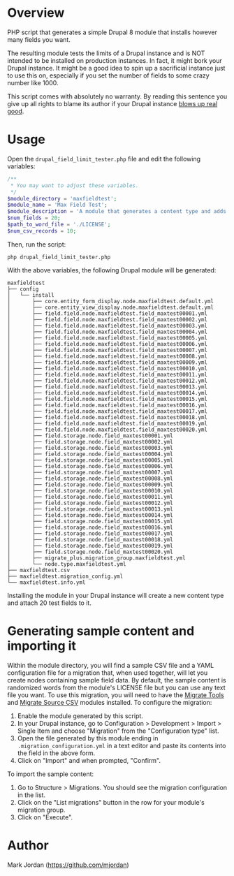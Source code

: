 # Overview

PHP script that generates a simple Drupal 8 module that installs however many fields you want.

The resulting module tests the limits of a Drupal instance and is NOT intended to be installed on production instances. In fact, it might bork your Drupal instance. It might be a good idea to spin up a sacrificial instance just to use this on, especially if you set the number of fields to some crazy number like 1000.

This script comes with absolutely no warranty. By reading this sentence you give up all rights to blame its author if your Drupal instance [blows up real good](https://www.youtube.com/watch?v=uHkvD7-u7y8).

# Usage

Open the `drupal_field_limit_tester.php` file and edit the following variables:

```php
/**
 * You may want to adjust these variables.
 */
$module_directory = 'maxfieldtest';
$module_name = 'Max Field Test';
$module_description = 'A module that generates a content type and adds a bunch of fields.';
$num_fields = 20;
$path_to_word_file = './LICENSE';
$num_csv_records = 10;
```

Then, run the script:

`php drupal_field_limit_tester.php`

With the above variables, the following Drupal module will be generated:

```
maxfieldtest
├── config
│   └── install
│       ├── core.entity_form_display.node.maxfieldtest.default.yml
│       ├── core.entity_view_display.node.maxfieldtest.default.yml
│       ├── field.field.node.maxfieldtest.field_maxtest00001.yml
│       ├── field.field.node.maxfieldtest.field_maxtest00002.yml
│       ├── field.field.node.maxfieldtest.field_maxtest00003.yml
│       ├── field.field.node.maxfieldtest.field_maxtest00004.yml
│       ├── field.field.node.maxfieldtest.field_maxtest00005.yml
│       ├── field.field.node.maxfieldtest.field_maxtest00006.yml
│       ├── field.field.node.maxfieldtest.field_maxtest00007.yml
│       ├── field.field.node.maxfieldtest.field_maxtest00008.yml
│       ├── field.field.node.maxfieldtest.field_maxtest00009.yml
│       ├── field.field.node.maxfieldtest.field_maxtest00010.yml
│       ├── field.field.node.maxfieldtest.field_maxtest00011.yml
│       ├── field.field.node.maxfieldtest.field_maxtest00012.yml
│       ├── field.field.node.maxfieldtest.field_maxtest00013.yml
│       ├── field.field.node.maxfieldtest.field_maxtest00014.yml
│       ├── field.field.node.maxfieldtest.field_maxtest00015.yml
│       ├── field.field.node.maxfieldtest.field_maxtest00016.yml
│       ├── field.field.node.maxfieldtest.field_maxtest00017.yml
│       ├── field.field.node.maxfieldtest.field_maxtest00018.yml
│       ├── field.field.node.maxfieldtest.field_maxtest00019.yml
│       ├── field.field.node.maxfieldtest.field_maxtest00020.yml
│       ├── field.storage.node.field_maxtest00001.yml
│       ├── field.storage.node.field_maxtest00002.yml
│       ├── field.storage.node.field_maxtest00003.yml
│       ├── field.storage.node.field_maxtest00004.yml
│       ├── field.storage.node.field_maxtest00005.yml
│       ├── field.storage.node.field_maxtest00006.yml
│       ├── field.storage.node.field_maxtest00007.yml
│       ├── field.storage.node.field_maxtest00008.yml
│       ├── field.storage.node.field_maxtest00009.yml
│       ├── field.storage.node.field_maxtest00010.yml
│       ├── field.storage.node.field_maxtest00011.yml
│       ├── field.storage.node.field_maxtest00012.yml
│       ├── field.storage.node.field_maxtest00013.yml
│       ├── field.storage.node.field_maxtest00014.yml
│       ├── field.storage.node.field_maxtest00015.yml
│       ├── field.storage.node.field_maxtest00016.yml
│       ├── field.storage.node.field_maxtest00017.yml
│       ├── field.storage.node.field_maxtest00018.yml
│       ├── field.storage.node.field_maxtest00019.yml
│       ├── field.storage.node.field_maxtest00020.yml
│       ├── migrate_plus.migration_group.maxfieldtest.yml
│       └── node.type.maxfieldtest.yml
├── maxfieldtest.csv
├── maxfieldtest.migration_config.yml
└── maxfieldtest.info.yml
```

Installing the module in your Drupal instance will create a new content type and attach 20 test fields to it.

# Generating sample content and importing it

Within the module directory, you will find a sample CSV file and a YAML configuration file for a migration that, when used together, will let you create nodes containing sample field data. By default, the sample content is randomized words from the module's LICENSE file but you can use any text file you want. To use this migration, you will need to have the [Migrate Tools](https://www.drupal.org/project/migrate_tools) and [Migrate Source CSV](https://www.drupal.org/project/migrate_source_csv) modules installed. To configure the migration:

1. Enable the module generated by this script.
1. In your Drupal instance, go to Configuration > Development > Import > Single Item  and choose "Migration" from the "Configuration type" list.
1. Open the file generated by this module ending in `.migration_configuration.yml` in a text editor and paste its contents into the field in the above form.
1. Click on "Import" and when prompted, "Confirm".

To import the sample content:

1. Go to Structure > Migrations. You should see the migration configuration in the list.
1. Click on the "List migrations" button in the row for your module's migration group.
1. Click on "Execute".

# Author

Mark Jordan (https://github.com/mjordan)

